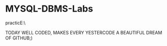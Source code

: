# MYSQL-DBMS-Labs
practicE:\\

TODAY WELL CODED, MAKES EVERY YESTERCODE A BEAUTIFUL DREAM OF GITHUB;)
